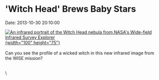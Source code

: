 \'Witch Head\' Brews Baby Stars
===============================

Date: 2013-10-30 20:10:00

[![An infrared portrait of the Witch Head nebula from NASA\'s Wide-field
Infrared Survey
Explorer](http://www.jpl.nasa.gov/images/wise/20131030/pia17553-th.jpg){width="100"
height="75"}](http://www.jpl.nasa.gov/news/news.cfm?release=2013-317&rn=news.xml&rst=3939)\
\
Can you see the profile of a wicked witch in this new infrared image
from the WISE mission?

\
\
